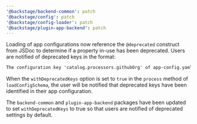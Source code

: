 ```yaml
---
'@backstage/backend-common': patch
'@backstage/config': patch
'@backstage/config-loader': patch
'@backstage/plugin-app-backend': patch
---
```


Loading of app configurations now reference the `@deprecated` construct from
JSDoc to determine if a property in-use has been deprecated. Users are notified
of deprecated keys in the format:

```txt
The configuration key 'catalog.processors.githubOrg' of app-config.yaml is deprecated and may be removed soon. Configure a GitHub integration instead.
```

When the `withDeprecatedKeys` option is set to `true` in the `process` method
of `loadConfigSchema`, the user will be notified that deprecated keys have been
identified in their app configuration.

The `backend-common` and `plugin-app-backend` packages have been updated to set
`withDeprecatedKeys` to true so that users are notified of deprecated settings
by default.
